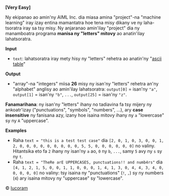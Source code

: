 __[Very Easy]__

Ny ekipanao ao amin'ny AIML Inc. dia miasa amina "project"-na "machine learning" iray izay entina mamantatra hoe tena misy dikany ve ny laha-tsoratra iray sa tsy misy. Ny anjaranao amin'ilay "project" dia ny manamboatra programa **manisa ny "letters" mitovy** ao anatin'ilay lahatsoratra.

__Input__
- `text`: lahatsoratra iray mety hisy ny "letters" rehetra ao anatin'ny "[ascii table](http://www.asciitable.com/)"

__Output__
- "array"-na "integers" miisa **26** misy ny isan'ny "letters" rehetra an'ny "alphabet" anglisy ao amin'ilay lahatsoratra: `output[0]` = isan'ny `"a"`, `output[1]` = isan'ny `"b"`, `...`, `output[25]` = isan'ny `"z"`.

**Fanamarihana**: ny isan'ny "letters" ihany no tadiavina fa tsy mijery ny ankoatr'izay ("punctuations", "symbols", "numbers", ...), ary **case insensitive** ny fanisana azy, izany hoe isaina mitovy ihany ny `a` "lowercase" sy ny `A` "uppercase".

__Examples__
- Raha `text = "this is a test test case"` dia `[2, 0, 1, 0, 3, 0, 0, 1, 2, 0, 0, 0, 0, 0, 0, 0, 0, 0, 5, 5, 0, 0, 0, 0, 0, 0]` no valiny. Hitantsika eto fa `2` ihany ny isan'ny `a` ao, `0` ny `b`, `...`, samy `5` avy ny `s` sy ny `t`.
- Raha `text = "TheRe arE UPPERCASES, punctuations!! and numb4rs"` dia  `[4, 1, 2, 1, 5, 0, 0, 1, 1, 0, 0, 0, 1, 4, 1, 3, 0, 4, 4, 3, 4, 0, 0, 0, 0, 0]` no valiny: tsy isaina ny "punctuations" (`!`, `,`) sy ny numbers (`4`) ary isaina mitovy ny "uppercase" sy "lowercase".

© [lucoram](https://app.codesignal.com/profile/lucoram)
